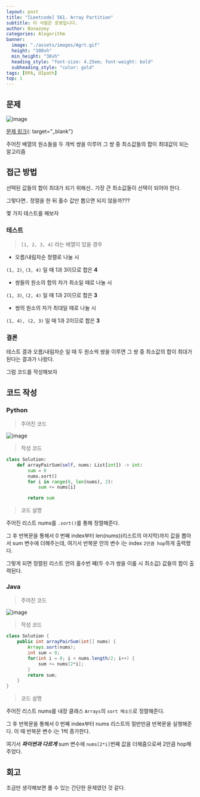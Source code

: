 ```yaml
---
layout: post
title: "[Leetcode] 561. Array Partition"
subtitle: 이 사람은 로봇입니다.
author: Bonazoey
categories: Alogorithm
banner:
  image: "./assets/images/Agrt.gif"
  height: "100vh"
  min_height: "38vh"
  heading_style: "font-size: 4.25em; font-weight: bold"
  subheading_style: "color: gold"
tags: [RPA, UIpath]
top: 1
---
```


## 문제

![image](https://github.com/bonazoey/bonazoey.github.io/assets/142956374/a9c840fb-747e-495f-92cc-deaabd5c5329)

[문제 링크](https://leetcode.com/problems/array-partition/){: target="_blank"}

주어진 배열의 원소들을 두 개씩 쌍을 이루어 그 쌍 중 최소값들의 합이 최대값이 되는 알고리즘

## 접근 방법

선택된 값들의 합이 최대가 되기 위해선.. 가장 큰 최소값들이 선택이 되어야 한다.

그렇다면.. 정렬을 한 뒤 홀수 값만 뽑으면 되지 않을까???

몇 가지 테스트를 해보자

### 테스트

> `[1, 2, 3, 4]` 라는 배열이 있을 경우

* 오름/내림차순 정렬로 나눌 시

`(1, 2)`, `(3, 4)` 일 때 1과 3이므로 합은 **4**

* 쌍들의 원소의 합의 차가 최소일 때로 나눌 시

`(1, 3)`, `(2, 4)` 일 때 1과 2이므로 합은 **3**

* 쌍의 원소의 차가 최대일 때로 나눌 시

`(1, 4), (2, 3)` 일 때 1과 2이므로 합은 **3**

### 결론

테스트 결과 오름/내림차순 일 때 두 원소씩 쌍을 이루면 그 쌍 중 최소값의 합이 최대가 된다는 결과가 나왔다.

그럼 코드를 작성해보자

## 코드 작성

### Python

> 주어진 코드

![image](https://github.com/bonazoey/bonazoey.github.io/assets/142956374/c4ba8169-3f31-48e2-8152-b5ed05c24196)

> 작성 코드

~~~python
class Solution:
    def arrayPairSum(self, nums: List[int]) -> int:
        sum = 0
        nums.sort()
        for i in range(0, len(nums), 2):
            sum += nums[i]

        return sum
~~~

> 코드 설명

주어진 리스트 nums를 `.sort()`를 통해 정렬해준다.

그 후 반복문을 통해서 0 번째 index부터 len(nums)(리스트의 마지막)까지 값을 뽑아서 sum 변수에 더해주는데, 여기서 반복문 안의 변수 i는 index `2만큼 hop`하게 출력했다.

그렇게 되면 정렬된 리스트 안의 홀수번 쨰(두 수가 쌍을 이룰 시 최소값) 값들의 합이 출력된다.

### Java

> 주어진 코드

![image](https://github.com/bonazoey/bonazoey.github.io/assets/142956374/73888bf0-abdf-41cb-b0a0-9008541903c6)

> 작성 코드

~~~java
class Solution {
    public int arrayPairSum(int[] nums) {
        Arrays.sort(nums);
        int sum = 0;
        for(int i = 0; i < nums.length/2; i++) {
            sum += nums[2*i];
        }
        return sum;
    }
}
~~~

> 코드 설명

주어진 리스트 nums를 내장 클래스 `Arrays`의 `sort 메소드`로 정렬해준다.

그 후 반복문을 통해서 0 번째 index부터 nums 리스트의 절반만큼 반복문을 실행해준다. 이 때 반복문 변수 i는 1씩 증가한다.

여기서 ***파이썬과 다르게*** sum 변수에 `nums[2*i]`번째 값을 더해줌으로써 2만큼 hop해주었다.

## 회고

조금만 생각해보면 풀 수 있는 간단한 문제였던 것 같다.
